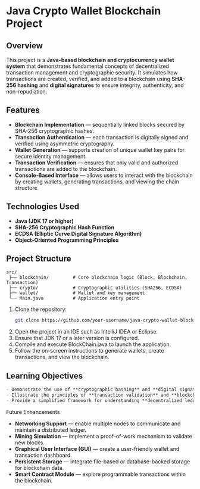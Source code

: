 # Java Crypto Wallet Blockchain Project

## Overview
This project is a **Java-based blockchain and cryptocurrency wallet system** that demonstrates fundamental concepts of decentralized transaction management and cryptographic security. It simulates how transactions are created, verified, and added to a blockchain using **SHA-256 hashing** and **digital signatures** to ensure integrity, authenticity, and non-repudiation.

## Features
- **Blockchain Implementation** — sequentially linked blocks secured by SHA-256 cryptographic hashes.  
- **Transaction Authentication** — each transaction is digitally signed and verified using asymmetric cryptography.  
- **Wallet Generation** — supports creation of unique wallet key pairs for secure identity management.  
- **Transaction Verification** — ensures that only valid and authorized transactions are added to the blockchain.  
- **Console-Based Interface** — allows users to interact with the blockchain by creating wallets, generating transactions, and viewing the chain structure.

## Technologies Used
- **Java (JDK 17 or higher)**  
- **SHA-256 Cryptographic Hash Function**  
- **ECDSA (Elliptic Curve Digital Signature Algorithm)**  
- **Object-Oriented Programming Principles**

## Project Structure
```text
src/
 ├── blockchain/         # Core blockchain logic (Block, Blockchain, Transaction)
 ├── crypto/             # Cryptographic utilities (SHA256, ECDSA)
 ├── wallet/             # Wallet and key management
 └── Main.java           # Application entry point
```
1. Clone the repository:
   ```bash
   git clone https://github.com/your-username/java-crypto-wallet-blockchain.git
   ```
2. Open the project in an IDE such as IntelliJ IDEA or Eclipse.
3. Ensure that JDK 17 or a later version is configured.
4. Compile and execute BlockChain.java to launch the application.
5. Follow the on-screen instructions to generate wallets, create transactions, and view the blockchain.

## Learning Objectives
```markdown
- Demonstrate the use of **cryptographic hashing** and **digital signatures** in securing data.  
- Illustrate the principles of **transaction validation** and **blockchain immutability**.  
- Provide a simplified framework for understanding **decentralized ledger technology** through practical implementation in Java.
```

Future Enhancements
- **Networking Support** — enable multiple nodes to communicate and maintain a distributed ledger.  
- **Mining Simulation** — implement a proof-of-work mechanism to validate new blocks.  
- **Graphical User Interface (GUI)** — create a user-friendly wallet and transaction dashboard.  
- **Persistent Storage** — integrate file-based or database-backed storage for blockchain data.  
- **Smart Contract Module** — explore programmable transactions within the blockchain.
